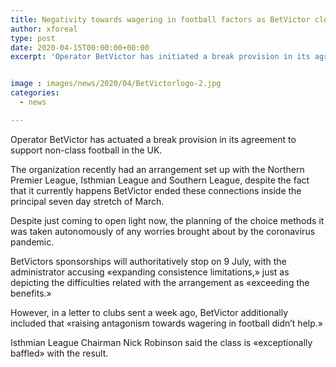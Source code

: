 ```yaml
---
title: Negativity towards wagering in football factors as BetVictor closes non-class sponsorship
author: xforeal 
type: post
date: 2020-04-15T00:00:00+00:00
excerpt: 'Operator BetVictor has initiated a break provision in its agreement to support non-association football in the UK '


image : images/news/2020/04/BetVictorlogo-2.jpg
categories:
  - news

---
```

Operator BetVictor has actuated a break provision in its agreement to support non-class football in the UK. 

The organization recently had an arrangement set up with the Northern Premier League, Isthmian League and Southern League, despite the fact that it currently happens BetVictor ended these connections inside the principal seven day stretch of March. 

Despite just coming to open light now, the planning of the choice methods it was taken autonomously of any worries brought about by the coronavirus pandemic. 

BetVictors sponsorships will authoritatively stop on 9 July, with the administrator accusing &#171;expanding consistence limitations,&#187; just as depicting the difficulties related with the arrangement as &#171;exceeding the benefits.&#187; 

However, in a letter to clubs sent a week ago, BetVictor additionally included that &#171;raising antagonism towards wagering in football didn&#8217;t help.&#187; 

Isthmian League Chairman Nick Robinson said the class is &#171;exceptionally baffled&#187; with the result.
